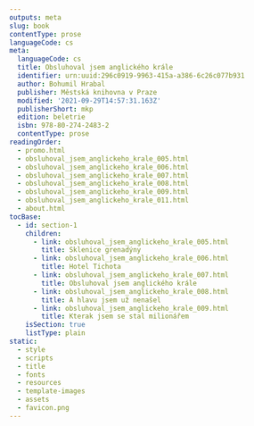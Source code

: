 ```yaml
---
outputs: meta
slug: book
contentType: prose
languageCode: cs
meta:
  languageCode: cs
  title: Obsluhoval jsem anglického krále
  identifier: urn:uuid:296c0919-9963-415a-a386-6c26c077b931
  author: Bohumil Hrabal
  publisher: Městská knihovna v Praze
  modified: '2021-09-29T14:57:31.163Z'
  publisherShort: mkp
  edition: beletrie
  isbn: 978-80-274-2483-2
  contentType: prose
readingOrder:
  - promo.html
  - obsluhoval_jsem_anglickeho_krale_005.html
  - obsluhoval_jsem_anglickeho_krale_006.html
  - obsluhoval_jsem_anglickeho_krale_007.html
  - obsluhoval_jsem_anglickeho_krale_008.html
  - obsluhoval_jsem_anglickeho_krale_009.html
  - obsluhoval_jsem_anglickeho_krale_011.html
  - about.html
tocBase:
  - id: section-1
    children:
      - link: obsluhoval_jsem_anglickeho_krale_005.html
        title: Sklenice grenadýny
      - link: obsluhoval_jsem_anglickeho_krale_006.html
        title: Hotel Tichota
      - link: obsluhoval_jsem_anglickeho_krale_007.html
        title: Obsluhoval jsem anglického krále
      - link: obsluhoval_jsem_anglickeho_krale_008.html
        title: A hlavu jsem už nenašel
      - link: obsluhoval_jsem_anglickeho_krale_009.html
        title: Kterak jsem se stal milionářem
    isSection: true
    listType: plain
static:
  - style
  - scripts
  - title
  - fonts
  - resources
  - template-images
  - assets
  - favicon.png
---
```

